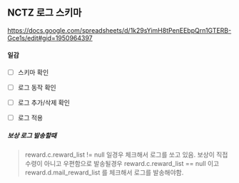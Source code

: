 

## NCTZ 로그 스키마
https://docs.google.com/spreadsheets/d/1k29sYimH8tPenEEbpQrn1GTERB-Gce1s/edit#gid=1950964397


#### 일감
- [ ] 스키마 확인
- [ ] 로그 동작 확인
- [ ] 로그 추가/삭제 확인
- [ ] 로그 적용



##### 보상 로그 발송할때
> reward.c.reward_list != null 일경우 체크해서 로그를 쏘고 있음.
> 보상이 직접수령이 아니고 우편함으로 발송될경우 reward.c.reward_list == null 이고
> reward.d.mail_reward_list 를 체크해서 로그를 발송해야함.